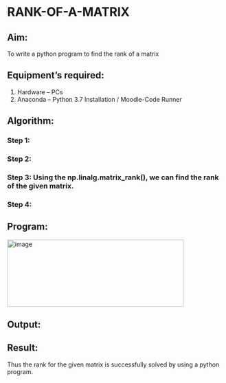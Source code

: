 # RANK-OF-A-MATRIX
## Aim:
To write a python program to find the rank of a matrix
## Equipment’s required:
1. 	Hardware – PCs
2. 	Anaconda – Python 3.7 Installation / Moodle-Code Runner
## Algorithm:
### Step 1: 
### Step 2: 
### Step 3: Using the np.linalg.matrix_rank(), we can find the rank of the given matrix.
### Step 4: 
## Program:
<img width="411" height="156" alt="image" src="https://github.com/user-attachments/assets/9eba8725-5cb0-47e0-984a-767aff1844d9" />

## Output:
## Result:
Thus the rank for the given matrix is successfully solved by  using a python program.

